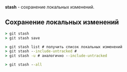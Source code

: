 **stash** - сохранение локальных изменений.
## Сохранение локальных изменений
```cmd
> git stash
> git stash save
```
```cmd
> git stash list # получить список локальных изменений
> git stash --include-untracked #
> git stash -u # аналогично --include-untracked

> git stash --all
```
